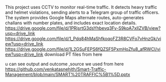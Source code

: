 This project uses CCTV to monitor real-time traffic. It detects heavy traffic and helmet violations, sending alerts to a Telegram group of traffic officers. The system provides Google Maps alternate routes, auto-generates challans with number plates, and includes exact location details. https://drive.google.com/file/d/1PRjsrtG3dsYhbevq3Fv-S9koA7xIlZVB/view?usp=drive_link https://drive.google.com/file/d/1_Pdq84hMaShfkoqoFZ3R8CVFo7vHnzGk/view?usp=drive_link https://drive.google.com/file/d/1L2GSuFEPS6fQZSF5PxmHoZfu8_afRWCI/view?usp=drive_link download PT files from here

u can see output and outcome ,source we used from here
https://github.com/venkatasnehith/Smart-Traffic-Management/blob/main/SMART%20TRAFFIC%5B1%5D.pptx

